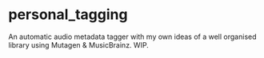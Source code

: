 # personal_tagging

An automatic audio metadata tagger with my own ideas of a well organised library using Mutagen & MusicBrainz. WIP.
